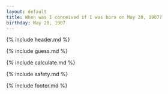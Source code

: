 ```yaml
---
layout: default
title: When was I conceived if I was born on May 20, 1907?
birthday: May 20, 1907
---
```


{% include header.md %}

{% include guess.md %}

{% include calculate.md %}

{% include safety.md %}

{% include footer.md %}



